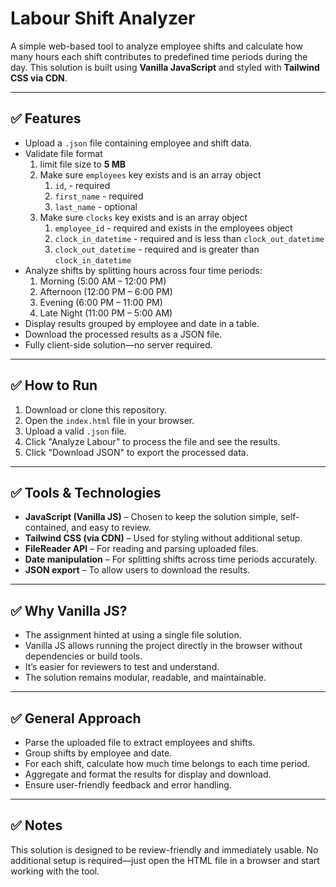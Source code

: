 # Labour Shift Analyzer

A simple web-based tool to analyze employee shifts and calculate how many hours each shift contributes to predefined time periods during the day. This solution is built using **Vanilla JavaScript** and styled with **Tailwind CSS via CDN**.

---

## ✅ Features

- Upload a `.json` file containing employee and shift data.
- Validate file format
  1. limit file size to **5 MB**
  2. Make sure `employees` key exists and is an array object
     1. `id`, - required
     2. `first_name` - required
     3. `last_name` - optional
  3. Make sure `clocks` key exists and is an array object
     1. `employee_id` - required and exists in the employees object
     2. `clock_in_datetime` - required and is less than `clock_out_datetime`
     3. `clock_out_datetime` - required and is greater than `clock_in_datetime`
- Analyze shifts by splitting hours across four time periods:
  1. Morning (5:00 AM – 12:00 PM)
  2. Afternoon (12:00 PM – 6:00 PM)
  3. Evening (6:00 PM – 11:00 PM)
  4. Late Night (11:00 PM – 5:00 AM)
- Display results grouped by employee and date in a table.
- Download the processed results as a JSON file.
- Fully client-side solution—no server required.

---

## ✅ How to Run

1. Download or clone this repository.
2. Open the `index.html` file in your browser.
3. Upload a valid `.json` file.
4. Click "Analyze Labour" to process the file and see the results.
5. Click "Download JSON" to export the processed data.

---

## ✅ Tools & Technologies

- **JavaScript (Vanilla JS)** – Chosen to keep the solution simple, self-contained, and easy to review.
- **Tailwind CSS (via CDN)** – Used for styling without additional setup.
- **FileReader API** – For reading and parsing uploaded files.
- **Date manipulation** – For splitting shifts across time periods accurately.
- **JSON export** – To allow users to download the results.

---

## ✅ Why Vanilla JS?

- The assignment hinted at using a single file solution.
- Vanilla JS allows running the project directly in the browser without dependencies or build tools.
- It’s easier for reviewers to test and understand.
- The solution remains modular, readable, and maintainable.

---

## ✅ General Approach

- Parse the uploaded file to extract employees and shifts.
- Group shifts by employee and date.
- For each shift, calculate how much time belongs to each time period.
- Aggregate and format the results for display and download.
- Ensure user-friendly feedback and error handling.

---

## ✅ Notes

This solution is designed to be review-friendly and immediately usable. No additional setup is required—just open the HTML file in a browser and start working with the tool.

